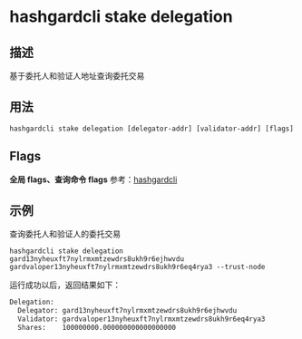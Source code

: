 # hashgardcli stake delegation

## 描述

基于委托人和验证人地址查询委托交易

## 用法

```
hashgardcli stake delegation [delegator-addr] [validator-addr] [flags]
```

## Flags

**全局 flags、查询命令 flags** 参考：[hashgardcli](../README.md)

## 示例

查询委托人和验证人的委托交易

```shell
hashgardcli stake delegation gard13nyheuxft7nylrmxmtzewdrs8ukh9r6ejhwvdu gardvaloper13nyheuxft7nylrmxmtzewdrs8ukh9r6eq4rya3 --trust-node
```

运行成功以后，返回结果如下：

```txt
Delegation:
  Delegator: gard13nyheuxft7nylrmxmtzewdrs8ukh9r6ejhwvdu
  Validator: gardvaloper13nyheuxft7nylrmxmtzewdrs8ukh9r6eq4rya3
  Shares:    100000000.000000000000000000
```
